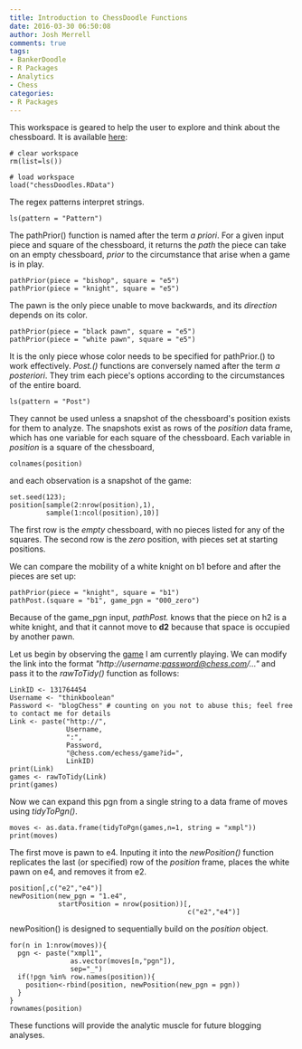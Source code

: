 ```yaml
---
title: Introduction to ChessDoodle Functions
date: 2016-03-30 06:50:08
author: Josh Merrell
comments: true
tags: 
- BankerDoodle
- R Packages
- Analytics
- Chess
categories: 
- R Packages
---
```


This workspace is geared to help the user to explore and think about the chessboard. It is available [here](https://github.com/brantmerrell/chessdoodles/blob/master/chessDoodles.RData):

```{r}
# clear workspace
rm(list=ls())

# load workspace
load("chessDoodles.RData")
```

The regex patterns interpret strings. 

```{r}
ls(pattern = "Pattern")
```

The pathPrior() function is named after the term *a priori*. For a given input piece and square of the chessboard, it returns the *path* the piece can take on an empty chessboard, *prior* to the circumstance that arise when a game is in play.

```{r}
pathPrior(piece = "bishop", square = "e5")
pathPrior(piece = "knight", square = "e5")
```

The pawn is the only piece unable to move backwards, and its *direction* depends on its color.

<!-- More -->

```{r}
pathPrior(piece = "black pawn", square = "e5")
pathPrior(piece = "white pawn", square = "e5")
```

It is the only piece whose color needs to be specified for pathPrior.() to work effectively. *Post.()* functions are conversely named after the term *a posteriori*. They trim each piece's options according to the circumstances of the entire board. 

```{r}
ls(pattern = "Post")
```

They cannot be used unless a snapshot of the chessboard's position exists for them to analyze. The snapshots exist as rows of the *position* data frame, which has one variable for each square of the chessboard. Each variable in *position* is a square of the chessboard,

```{r}
colnames(position)
```

and each observation is a snapshot of the game:

```{r}
set.seed(123); 
position[sample(2:nrow(position),1), 
         sample(1:ncol(position),10)]
```

The first row is the *empty* chessboard, with no pieces listed for any of the squares. The second row is the *zero* position, with pieces set at starting positions.  

We can compare the mobility of a white knight on b1 before and after the pieces are set up:

```{r}
pathPrior(piece = "knight", square = "b1")
pathPost.(square = "b1", game_pgn = "000_zero")
```

Because of the game_pgn input, *pathPost.* knows that the piece on h2 is a white knight, and that it cannot move to **d2** because that space is occupied by another pawn.

Let us begin by observing the [game](https://www.chess.com/echess/game?id=131764454) I am currently playing. We can modify the link into the format *"http://username:password@chess.com/..."* and pass it to the *rawToTidy()* function as follows:

```{r}
LinkID <- 131764454
Username <- "thinkboolean"
Password <- "blogChess" # counting on you not to abuse this; feel free to contact me for details
Link <- paste("http://",
              Username,
              ":",
              Password,
              "@chess.com/echess/game?id=",
              LinkID)
print(Link)
games <- rawToTidy(Link)
print(games)
```

Now we can expand this pgn from a single string to a data frame of moves using *tidyToPgn()*.

```{r}
moves <- as.data.frame(tidyToPgn(games,n=1, string = "xmpl"))
print(moves)
```

The first move is pawn to e4. Inputing it into the *newPosition()* function replicates the last (or specified) row of the *position* frame, places the white pawn on e4, and removes it from e2.

```{r}
position[,c("e2","e4")]
newPosition(new_pgn = "1.e4", 
            startPosition = nrow(position))[,
                                            c("e2","e4")]
```

newPosition() is designed to sequentially build on the *position* object. 

```{r}
for(n in 1:nrow(moves)){
  pgn <- paste("xmpl1",
               as.vector(moves[n,"pgn"]),
               sep="_")
  if(!pgn %in% row.names(position)){
    position<-rbind(position, newPosition(new_pgn = pgn))
  }
}
rownames(position)
```

These functions will provide the analytic muscle for future blogging analyses. 